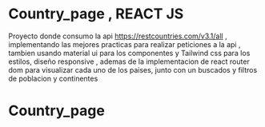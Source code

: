 # Country_page , REACT JS
Proyecto donde consumo la api https://restcountries.com/v3.1/all , implementando las mejores practicas para realizar peticiones a la api , tambien usando material ui para los componentes y Tailwind css para los estilos, diseño responsive , ademas de la implementacion de react router dom para visualizar cada uno de los paises, junto con un buscados y filtros de poblacion y continentes
# Country_page
